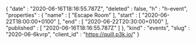 {
  "date" : "2020-06-16T18:16:55.787Z",
  "deleted" : false,
  "h" : "h-event",
  "properties" : {
    "name" : [ "Escape Room" ],
    "start" : [ "2020-06-22T18:00:00+0100" ],
    "end" : [ "2020-06-22T20:30:00+0100" ],
    "published" : [ "2020-06-16T18:16:55.787Z" ]
  },
  "kind" : "events",
  "slug" : "2020-06-6kvrp",
  "client_id" : "https://quill.p3k.io/"
}

